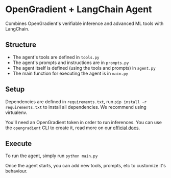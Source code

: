 # OpenGradient + LangChain Agent

Combines OpenGradient's verifiable inference and advanced ML tools with LangChain.

## Structure

- The agent's tools are defined in `tools.py`
- The agent's prompts and instructions are in `prompts.py`
- The agent itself is defined (using the tools and prompts) in `agent.py`
- The main function for executing the agent is in `main.py`

## Setup

Dependencies are defined in `requirements.txt`, run `pip install -r requirements.txt` to install all dependencies. We recommend using virtualenv.

You'll need an OpenGradient token in order to run inferences. You can use the `opengradient` CLI to create it, read more on our [official docs](https://docs.opengradient.ai/developers/sdk/#credentials-setup).

## Execute

To run the agent, simply run `python main.py`

Once the agent starts, you can add new tools, prompts, etc to customize it's behaviour.
